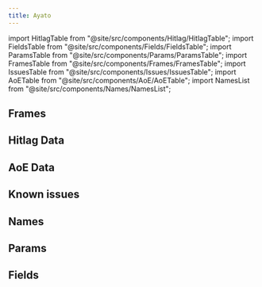 ```yaml
---
title: Ayato
---
```


import HitlagTable from "@site/src/components/Hitlag/HitlagTable";
import FieldsTable from "@site/src/components/Fields/FieldsTable";
import ParamsTable from "@site/src/components/Params/ParamsTable";
import FramesTable from "@site/src/components/Frames/FramesTable";
import IssuesTable from "@site/src/components/Issues/IssuesTable";
import AoETable from "@site/src/components/AoE/AoETable";
import NamesList from "@site/src/components/Names/NamesList";

## Frames

<FramesTable character="ayato" />

## Hitlag Data

<HitlagTable character="ayato" />

## AoE Data

<AoETable character="ayato" />

## Known issues

<IssuesTable character="ayato" />

## Names

<NamesList character="ayato" />

## Params

<ParamsTable character="ayato" />

## Fields

<FieldsTable character="ayato" />

